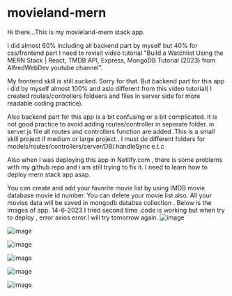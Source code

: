 # movieland-mern

Hi there...This is my movieland-mern stack app.

I did almost 60% including all backend part by myself but 40% for css/frontend part I need to revisit video tutorial "Build a Watchlist Using the MERN Stack | React, TMDB API, Express, MongoDB Tutorial 
(2023) from AlfredWebDev youtube channel". 

My frontend skill is still sucked. Sorry for that. But backend part for this app i did by myself almost 100% and  aslo different from this video tutorial( I created routes/controllers foldeers and files in server side for more readable coding practice).

Also backend part for this app is  a bit confusing or a bit complicated. It is not good practice to avoid adding routes/controller in seperate folder. in server.js file all routes and controllers function are added .This is a small skill project if medium or large project . I must do different folders for models/routes/controllers/server/DB/.handleSync  e.t.c


Also when I was deploying  this app in Netlify.com , there is some problems with my github repo and i am still trying to fix it. I need to learn how to deploy mern stack app asap.

You can  create and add your favorite movie list by using IMDB movie database movie id number.
You can delete your movie list also.
All your movies data will be saved in mongodb databse collection .
Below is the images of app.
14-6-2023 I tried second time .code is working but when try to deploy , error axios error.I will try tomorrow again.
![image](https://github.com/Thein-Naing/movieland-mern/assets/117463446/015734db-1eed-4137-b3fb-f250d4331b10)

![image](https://github.com/Thein-Naing/movieland-mern/assets/117463446/c5707e86-ba95-4663-aac2-4d573dd3db74)


![image](https://github.com/Thein-Naing/movieland-mern/assets/117463446/626635d1-4ff1-4d01-91ae-76c38aca6e69)

![image](https://github.com/Thein-Naing/movieland-mern/assets/117463446/35684410-ab1f-41bc-9420-1027bb39ccd1)

![image](https://github.com/Thein-Naing/movieland-mern/assets/117463446/010a7712-ed18-40fa-afc8-b097afa3b500)

![image](https://github.com/Thein-Naing/movieland-mern/assets/117463446/79342a56-23d5-41ff-bdc2-290a93553ab6)

